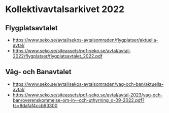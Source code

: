 # Kollektivavtalsarkivet 2022

## Flygplatsavtalet

* https://www.seko.se/avtal/sekos-avtalsomraden/flygplatser/aktuella-avtal/
* https://www.seko.se/siteassets/pdf-seko.se/avtal/avtal-2022/flygplatser/flygplatsavtalet_2022.pdf

## Väg- och Banavtalet

* https://www.seko.se/avtal/sekos-avtalsomraden/vag-och-ban/aktuella-avtal/
* https://www.seko.se/siteassets/pdf-seko.se/avtal/avtal-2023/vag-och-ban/overenskommelse-om-in--och-uthyrning_o-09-2022.pdf?ts=8dafaf4ccb93300

